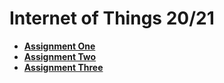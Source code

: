 # Internet of Things 20/21 

- **[Assignment One](docs/First.md)**
- **[Assignment Two](docs/Second.md)**
- **[Assignment Three](docs/Third.md)**
